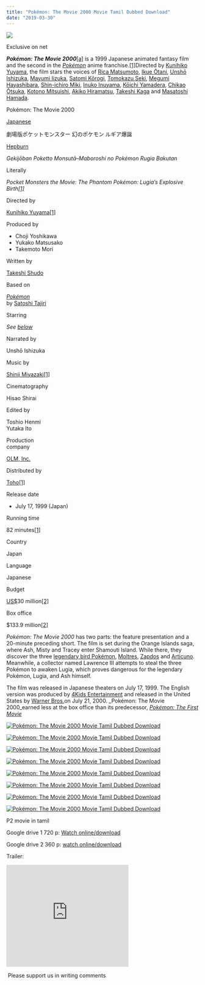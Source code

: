 ```yaml
---
title: "Pokémon: The Movie 2000 Movie Tamil Dubbed Download"
date: "2019-03-30"
---
```


[![](https://2.bp.blogspot.com/-P6lQk2S70DM/XJ9BanFvZBI/AAAAAAAAAI8/FGkSJvWssYMfNoKlwi8AOZm2rji1TbhIQCLcBGAs/s1600/jrwTeoEHCmFEr0J9HENdPAR3dEq.jpg)](https://2.bp.blogspot.com/-P6lQk2S70DM/XJ9BanFvZBI/AAAAAAAAAI8/FGkSJvWssYMfNoKlwi8AOZm2rji1TbhIQCLcBGAs/s1600/jrwTeoEHCmFEr0J9HENdPAR3dEq.jpg)

  
Exclusive on net

  

_**Pokémon: The Movie 2000**_[\[a\]](https://en.m.wikipedia.org/wiki/Pok{8cd00c2b6371b4e82b2136421417e8ecb96b705ea6eb9720573582fbfe11734e}C3{8cd00c2b6371b4e82b2136421417e8ecb96b705ea6eb9720573582fbfe11734e}A9mon:_The_Movie_2000#cite_note-3) is a 1999 Japanese animated fantasy film and the second in the _[Pokémon](https://en.m.wikipedia.org/wiki/Pok{8cd00c2b6371b4e82b2136421417e8ecb96b705ea6eb9720573582fbfe11734e}C3{8cd00c2b6371b4e82b2136421417e8ecb96b705ea6eb9720573582fbfe11734e}A9mon_(anime) "Pokémon (anime)")_ anime franchise.[\[1\]](https://en.m.wikipedia.org/wiki/Pok{8cd00c2b6371b4e82b2136421417e8ecb96b705ea6eb9720573582fbfe11734e}C3{8cd00c2b6371b4e82b2136421417e8ecb96b705ea6eb9720573582fbfe11734e}A9mon:_The_Movie_2000#cite_note-FOOTNOTEGalbraith_IV2008407-1)Directed by [Kunihiko Yuyama](https://en.m.wikipedia.org/wiki/Kunihiko_Yuyama "Kunihiko Yuyama"), the film stars the voices of [Rica Matsumoto](https://en.m.wikipedia.org/wiki/Rica_Matsumoto "Rica Matsumoto"), [Ikue Ōtani](https://en.m.wikipedia.org/wiki/Ikue_{8cd00c2b6371b4e82b2136421417e8ecb96b705ea6eb9720573582fbfe11734e}C5{8cd00c2b6371b4e82b2136421417e8ecb96b705ea6eb9720573582fbfe11734e}8Ctani "Ikue Ōtani"), [Unshō Ishizuka](https://en.m.wikipedia.org/wiki/Unsh{8cd00c2b6371b4e82b2136421417e8ecb96b705ea6eb9720573582fbfe11734e}C5{8cd00c2b6371b4e82b2136421417e8ecb96b705ea6eb9720573582fbfe11734e}8D_Ishizuka "Unshō Ishizuka"), [Mayumi Iizuka](https://en.m.wikipedia.org/wiki/Mayumi_Iizuka "Mayumi Iizuka"), [Satomi Kōrogi](https://en.m.wikipedia.org/wiki/Satomi_K{8cd00c2b6371b4e82b2136421417e8ecb96b705ea6eb9720573582fbfe11734e}C5{8cd00c2b6371b4e82b2136421417e8ecb96b705ea6eb9720573582fbfe11734e}8Drogi "Satomi Kōrogi"), [Tomokazu Seki](https://en.m.wikipedia.org/wiki/Tomokazu_Seki "Tomokazu Seki"), [Megumi Hayashibara](https://en.m.wikipedia.org/wiki/Megumi_Hayashibara "Megumi Hayashibara"), [Shin-ichiro Miki](https://en.m.wikipedia.org/wiki/Shin-ichiro_Miki "Shin-ichiro Miki"), [Inuko Inuyama](https://en.m.wikipedia.org/wiki/Inuko_Inuyama "Inuko Inuyama"), [Kōichi Yamadera](https://en.m.wikipedia.org/wiki/K{8cd00c2b6371b4e82b2136421417e8ecb96b705ea6eb9720573582fbfe11734e}C5{8cd00c2b6371b4e82b2136421417e8ecb96b705ea6eb9720573582fbfe11734e}8Dichi_Yamadera "Kōichi Yamadera"), [Chikao Ōtsuka](https://en.m.wikipedia.org/wiki/Chikao_{8cd00c2b6371b4e82b2136421417e8ecb96b705ea6eb9720573582fbfe11734e}C5{8cd00c2b6371b4e82b2136421417e8ecb96b705ea6eb9720573582fbfe11734e}8Ctsuka "Chikao Ōtsuka"), [Kotono Mitsuishi](https://en.m.wikipedia.org/wiki/Kotono_Mitsuishi "Kotono Mitsuishi"), [Akiko Hiramatsu](https://en.m.wikipedia.org/wiki/Akiko_Hiramatsu "Akiko Hiramatsu"), [Takeshi Kaga](https://en.m.wikipedia.org/wiki/Takeshi_Kaga "Takeshi Kaga") and [Masatoshi Hamada](https://en.m.wikipedia.org/wiki/Masatoshi_Hamada "Masatoshi Hamada").

Pokémon: The Movie 2000

[Japanese](https://en.m.wikipedia.org/wiki/Japanese_language "Japanese language")

劇場版ポケットモンスター 幻のポケモン ルギア爆誕

[Hepburn](https://en.m.wikipedia.org/wiki/Hepburn_romanization "Hepburn romanization")

_Gekijōban Poketto Monsutā–Maboroshi no Pokémon Rugia Bakutan_

Literally

_Pocket Monsters the Movie: The Phantom Pokémon: Lugia’s Explosive Birth[\[1\]](https://en.m.wikipedia.org/wiki/Pok{8cd00c2b6371b4e82b2136421417e8ecb96b705ea6eb9720573582fbfe11734e}C3{8cd00c2b6371b4e82b2136421417e8ecb96b705ea6eb9720573582fbfe11734e}A9mon:_The_Movie_2000#cite_note-FOOTNOTEGalbraith_IV2008407-1)_

Directed by

[Kunihiko Yuyama](https://en.m.wikipedia.org/wiki/Kunihiko_Yuyama "Kunihiko Yuyama")[\[1\]](https://en.m.wikipedia.org/wiki/Pok{8cd00c2b6371b4e82b2136421417e8ecb96b705ea6eb9720573582fbfe11734e}C3{8cd00c2b6371b4e82b2136421417e8ecb96b705ea6eb9720573582fbfe11734e}A9mon:_The_Movie_2000#cite_note-FOOTNOTEGalbraith_IV2008407-1)

Produced by

- Choji Yoshikawa
- Yukako Matsusako
- Takemoto Mori

Written by

[Takeshi Shudo](https://en.m.wikipedia.org/wiki/Takeshi_Shudo "Takeshi Shudo")

Based on

_[Pokémon](https://en.m.wikipedia.org/wiki/Pok{8cd00c2b6371b4e82b2136421417e8ecb96b705ea6eb9720573582fbfe11734e}C3{8cd00c2b6371b4e82b2136421417e8ecb96b705ea6eb9720573582fbfe11734e}A9mon "Pokémon")_  
by [Satoshi Tajiri](https://en.m.wikipedia.org/wiki/Satoshi_Tajiri "Satoshi Tajiri")

Starring

_See [below](https://en.m.wikipedia.org/wiki/Pok{8cd00c2b6371b4e82b2136421417e8ecb96b705ea6eb9720573582fbfe11734e}C3{8cd00c2b6371b4e82b2136421417e8ecb96b705ea6eb9720573582fbfe11734e}A9mon:_The_Movie_2000#Cast "Pokémon: The Movie 2000")_

Narrated by

Unshō Ishizuka

Music by

[Shinji Miyazaki](https://en.m.wikipedia.org/wiki/Shinji_Miyazaki "Shinji Miyazaki")[\[1\]](https://en.m.wikipedia.org/wiki/Pok{8cd00c2b6371b4e82b2136421417e8ecb96b705ea6eb9720573582fbfe11734e}C3{8cd00c2b6371b4e82b2136421417e8ecb96b705ea6eb9720573582fbfe11734e}A9mon:_The_Movie_2000#cite_note-FOOTNOTEGalbraith_IV2008407-1)

Cinematography

Hisao Shirai

Edited by

Toshio Henmi  
Yutaka Ito

Production  
company

[OLM, Inc.](https://en.m.wikipedia.org/wiki/OLM,_Inc. "OLM, Inc.")

Distributed by

[Toho](https://en.m.wikipedia.org/wiki/Toho "Toho")[\[1\]](https://en.m.wikipedia.org/wiki/Pok{8cd00c2b6371b4e82b2136421417e8ecb96b705ea6eb9720573582fbfe11734e}C3{8cd00c2b6371b4e82b2136421417e8ecb96b705ea6eb9720573582fbfe11734e}A9mon:_The_Movie_2000#cite_note-FOOTNOTEGalbraith_IV2008407-1)

Release date

- July 17, 1999 (Japan)

Running time

82 minutes[\[1\]](https://en.m.wikipedia.org/wiki/Pok{8cd00c2b6371b4e82b2136421417e8ecb96b705ea6eb9720573582fbfe11734e}C3{8cd00c2b6371b4e82b2136421417e8ecb96b705ea6eb9720573582fbfe11734e}A9mon:_The_Movie_2000#cite_note-FOOTNOTEGalbraith_IV2008407-1)

Country

Japan

Language

Japanese

Budget

[US$](https://en.m.wikipedia.org/wiki/United_States_dollar "United States dollar")30 million[\[2\]](https://en.m.wikipedia.org/wiki/Pok{8cd00c2b6371b4e82b2136421417e8ecb96b705ea6eb9720573582fbfe11734e}C3{8cd00c2b6371b4e82b2136421417e8ecb96b705ea6eb9720573582fbfe11734e}A9mon:_The_Movie_2000#cite_note-boxofficemojo_main-2)

Box office

$133.9 million[\[2\]](https://en.m.wikipedia.org/wiki/Pok{8cd00c2b6371b4e82b2136421417e8ecb96b705ea6eb9720573582fbfe11734e}C3{8cd00c2b6371b4e82b2136421417e8ecb96b705ea6eb9720573582fbfe11734e}A9mon:_The_Movie_2000#cite_note-boxofficemojo_main-2)

_Pokémon: The Movie 2000_ has two parts: the feature presentation and a 20-minute preceding short. The film is set during the Orange Islands saga, where Ash, Misty and Tracey enter Shamouti Island. While there, they discover the three [legendary bird Pokémon](https://en.m.wikipedia.org/wiki/Legendary_Bird_Trio "Legendary Bird Trio"), [Moltres](https://en.m.wikipedia.org/wiki/Moltres "Moltres"), [Zapdos](https://en.m.wikipedia.org/wiki/Zapdos "Zapdos") and [Articuno](https://en.m.wikipedia.org/wiki/Articuno "Articuno"). Meanwhile, a collector named Lawrence III attempts to steal the three Pokémon to awaken Lugia, which proves dangerous for the legendary Pokémon, Lugia, and Ash himself.

The film was released in Japanese theaters on July 17, 1999. The English version was produced by [4Kids Entertainment](https://en.m.wikipedia.org/wiki/4Kids_Entertainment "4Kids Entertainment") and released in the United States by [Warner Bros.](https://en.m.wikipedia.org/wiki/Warner_Bros. "Warner Bros.")on July 21, 2000. _Pokémon: The Movie 2000_earned less at the box office than its predecessor, _[Pokémon: The First Movie](https://en.m.wikipedia.org/wiki/Pok{8cd00c2b6371b4e82b2136421417e8ecb96b705ea6eb9720573582fbfe11734e}C3{8cd00c2b6371b4e82b2136421417e8ecb96b705ea6eb9720573582fbfe11734e}A9mon:_The_First_Movie "Pokémon: The First Movie")_

[![Pokémon: The Movie 2000 Movie Tamil Dubbed Download](https://image.tmdb.org/t/p/w300/qW4NXHNmzXK485kLaerdsOJKcxW.jpg)](https://image.tmdb.org/t/p/original/qW4NXHNmzXK485kLaerdsOJKcxW.jpg "Pokémon: The Movie 2000 Movie Tamil Dubbed Download")

[![Pokémon: The Movie 2000 Movie Tamil Dubbed Download](https://image.tmdb.org/t/p/w300/gWA4UWBuZJQb8EaBLL5slL5OKfv.jpg)](https://image.tmdb.org/t/p/original/gWA4UWBuZJQb8EaBLL5slL5OKfv.jpg "Pokémon: The Movie 2000 Movie Tamil Dubbed Download")

[![Pokémon: The Movie 2000 Movie Tamil Dubbed Download](https://image.tmdb.org/t/p/w300/78S8V83tvrCDJKSpi5L4nb8zaDF.jpg)](https://image.tmdb.org/t/p/original/78S8V83tvrCDJKSpi5L4nb8zaDF.jpg "Pokémon: The Movie 2000 Movie Tamil Dubbed Download")

[![Pokémon: The Movie 2000 Movie Tamil Dubbed Download](https://image.tmdb.org/t/p/w300/sLN6saWOKfZ0SQ7o8WHQnJUXgOL.jpg)](https://image.tmdb.org/t/p/original/sLN6saWOKfZ0SQ7o8WHQnJUXgOL.jpg "Pokémon: The Movie 2000 Movie Tamil Dubbed Download")

[![Pokémon: The Movie 2000 Movie Tamil Dubbed Download](https://image.tmdb.org/t/p/w300/xLn51nEKxmO0SVsvEvcPC8C11aU.jpg)](https://image.tmdb.org/t/p/original/xLn51nEKxmO0SVsvEvcPC8C11aU.jpg "Pokémon: The Movie 2000 Movie Tamil Dubbed Download")

[![Pokémon: The Movie 2000 Movie Tamil Dubbed Download](https://image.tmdb.org/t/p/w300/bO4ZbIxSMxIpXbg38QiqqX7umrZ.jpg)](https://image.tmdb.org/t/p/original/bO4ZbIxSMxIpXbg38QiqqX7umrZ.jpg "Pokémon: The Movie 2000 Movie Tamil Dubbed Download")

[![Pokémon: The Movie 2000 Movie Tamil Dubbed Download](https://image.tmdb.org/t/p/w300/c1GtWsmxwKM2cKvIDCfmbjCXnlW.jpg)](https://image.tmdb.org/t/p/original/c1GtWsmxwKM2cKvIDCfmbjCXnlW.jpg "Pokémon: The Movie 2000 Movie Tamil Dubbed Download")

[![Pokémon: The Movie 2000 Movie Tamil Dubbed Download](https://image.tmdb.org/t/p/w300/hs4k85WwK0Bj1T1Khc30C8Ol426.jpg)](https://image.tmdb.org/t/p/original/hs4k85WwK0Bj1T1Khc30C8Ol426.jpg "Pokémon: The Movie 2000 Movie Tamil Dubbed Download")

P2 movie in tamil

Google drive 1 720 p: [Watch online/download](https://clk.icu/9IfLvKO)

Google drive 2 360 p: [watch online/download](https://clk.icu/8oV1)

Trailer:

<iframe width="320" height="266" class="YOUTUBE-iframe-video" data-thumbnail-src="https://i.ytimg.com/vi/_XnPp0hFgCI/0.jpg" src="https://www.youtube.com/embed/_XnPp0hFgCI?feature=player_embedded" frameborder="0" allowfullscreen></iframe>

 Please support us in writing comments
